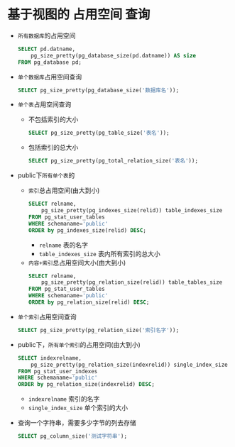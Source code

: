 # 基于视图的 占用空间 查询

- `所有数据库`的占用空间
    ```sql
    SELECT pd.datname, 
        pg_size_pretty(pg_database_size(pd.datname)) AS size 
    FROM pg_database pd;
    ```

- `单个数据库`占用空间查询
    ```sql
    SELECT pg_size_pretty(pg_database_size('数据库名'));
    ```
    
- `单个表`占用空间查询
    - 不包括索引的大小
        ```sql
        SELECT pg_size_pretty(pg_table_size('表名'));
        ```
    - 包括索引的总大小
        ```sql
        SELECT pg_size_pretty(pg_total_relation_size('表名'));
        ```

- public下`所有单个表`的
    - `索引`总占用空间(由大到小)
        ```sql
        SELECT relname, 
            pg_size_pretty(pg_indexes_size(relid)) table_indexes_size
        FROM pg_stat_user_tables
        WHERE schemaname='public' 
        ORDER by pg_indexes_size(relid) DESC;
        ```
        - `relname` 表的名字
        - `table_indexes_size` 表内所有索引的总大小
    - `内容+索引`总占用空间大小(由大到小)
        ```sql
        SELECT relname, 
            pg_size_pretty(pg_relation_size(relid)) table_tables_size
        FROM pg_stat_user_tables
        WHERE schemaname='public' 
        ORDER by pg_relation_size(relid) DESC;
        ```

- `单个索引`占用空间查询
     ```sql
    SELECT pg_size_pretty(pg_relation_size('索引名字'));
    ```

- public下，`所有单个索引`的占用空间(由大到小)
    ```sql
    SELECT indexrelname, 
        pg_size_pretty(pg_relation_size(indexrelid)) single_index_size
    FROM pg_stat_user_indexes
    WHERE schemaname='public' 
    ORDER by pg_relation_size(indexrelid) DESC;
    ```
    - `indexrelname` 索引的名字
    - `single_index_size` 单个索引的大小

- 查询一个字符串，需要多少字节的列去存储
    ```sql
    SELECT pg_column_size('测试字符串');
    ```